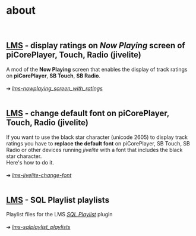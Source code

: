 about
====
<br>

## [LMS](https://github.com/Logitech/slimserver) - display ratings on *Now Playing* screen of piCorePlayer, Touch, Radio (jivelite)

A mod of the **Now Playing** screen that enables the display of track ratings on **piCorePlayer**, **SB Touch**, **SB Radio**.
<br><br>
➔ [*lms-nowplaying_screen_with_ratings*](https://github.com/AF-1/sobras/tree/main/lms-nowplaying_screen_with_ratings)
<br><br>

## [LMS](https://github.com/Logitech/slimserver) - change default font on piCorePlayer, Touch, Radio (jivelite)

If you want to use the black star character (unicode 2605) to display track ratings you have to **replace the default font** on piCorePlayer, SB Touch, SB Radio or other devices running *jivelite* with a font that includes the black star character.<br>
Here's how to do it.
<br><br>
➔ [*lms-jivelite-change-font*](https://github.com/AF-1/sobras/tree/main/lms-jivelite-change-font)
<br><br>

## [LMS](https://github.com/Logitech/slimserver) - SQL Playlist playlists

Playlist files for the LMS [*SQL Playlist*](https://github.com/erland/lms-sqlplaylist) plugin
<br><br>
➔ [*lms-sqlplaylist_playlists*](https://github.com/AF-1/sobras/tree/main/lms-sqlplaylist_playlists)
<br><br>
